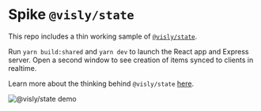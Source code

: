 # Spike `@visly/state`

This repo includes a thin working sample of [`@visly/state`](https://state.visly.app/).

Run `yarn build:shared` and `yarn dev` to launch the React app and Express server. Open a second window to see creation of items synced to clients in realtime.

Learn more about the thinking behind `@visly/state` [here](https://visly.app/blogposts/state-management-in-visly).

![`@visly/state` demo](docs/visly-state-demo.gif)
